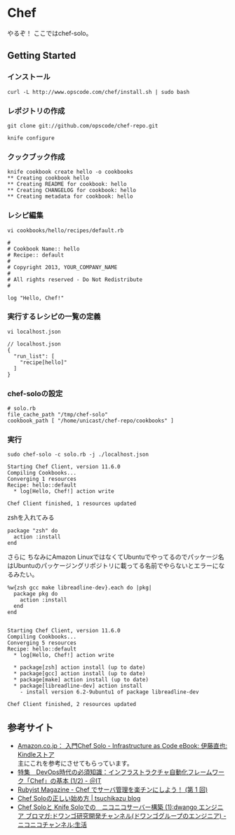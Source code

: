 # Chef

やるぞ！
ここではchef-solo。

## Getting Started

### インストール

```
curl -L http://www.opscode.com/chef/install.sh | sudo bash
```

### レポジトリの作成

```
git clone git://github.com/opscode/chef-repo.git
```

```
knife configure
```

### クックブック作成

```
knife cookbook create hello -o cookbooks
** Creating cookbook hello
** Creating README for cookbook: hello
** Creating CHANGELOG for cookbook: hello
** Creating metadata for cookbook: hello
```

### レシピ編集

```
vi cookbooks/hello/recipes/default.rb

#
# Cookbook Name:: hello
# Recipe:: default
#
# Copyright 2013, YOUR_COMPANY_NAME
#
# All rights reserved - Do Not Redistribute
#

log "Hello, Chef!"
```

### 実行するレシピの一覧の定義

```
vi localhost.json

// localhost.json
{
  "run_list": [
    "recipe[hello]"
  ]
}

```

### chef-soloの設定

```
# solo.rb
file_cache_path "/tmp/chef-solo"
cookbook_path [ "/home/unicast/chef-repo/cookbooks" ]
```

### 実行

```
sudo chef-solo -c solo.rb -j ./localhost.json

Starting Chef Client, version 11.6.0
Compiling Cookbooks...
Converging 1 resources
Recipe: hello::default
  * log[Hello, Chef!] action write

Chef Client finished, 1 resources updated

```

zshを入れてみる

```
package "zsh" do
  action :install
end

```

さらに
ちなみにAmazon LinuxではなくてUbuntuでやってるのでパッケージ名はUbuntuのパッケージングリポジトリに載ってる名前でやらないとエラーになるみたい。

```
%w{zsh gcc make libreadline-dev}.each do |pkg|
  package pkg do
    action :install
  end
end


Starting Chef Client, version 11.6.0
Compiling Cookbooks...
Converging 5 resources
Recipe: hello::default
  * log[Hello, Chef!] action write

  * package[zsh] action install (up to date)
  * package[gcc] action install (up to date)
  * package[make] action install (up to date)
  * package[libreadline-dev] action install
    - install version 6.2-9ubuntu1 of package libreadline-dev

Chef Client finished, 2 resources updated

```

## 参考サイト

- [Amazon.co.jp： 入門Chef Solo - Infrastructure as Code eBook: 伊藤直也: Kindleストア](http://www.amazon.co.jp/%E5%85%A5%E9%96%80Chef-Solo-Infrastructure-Code-ebook/dp/B00BSPH158)  
主にこれを参考にさせてもらっています。
- [特集　DevOps時代の必須知識：インフラストラクチャ自動化フレームワーク「Chef」の基本 (1/2) - ＠IT](http://www.atmarkit.co.jp/ait/articles/1305/24/news003.html)
- [Rubyist Magazine - Chef でサーバ管理を楽チンにしよう！ (第 1 回)](http://magazine.rubyist.net/?0035-ChefInDECOLOG)
- [Chef Soloの正しい始め方 | tsuchikazu blog](http://tsuchikazu.net/chef_solo_start/)
- [Chef Soloと Knife Soloでの　ニコニコサーバー構築 (1):dwango エンジニア ブロマガ:ドワンゴ研究開発チャンネル(ドワンゴグループのエンジニア) - ニコニコチャンネル:生活](http://ch.nicovideo.jp/dwango-engineer/blomaga/ar311555)
